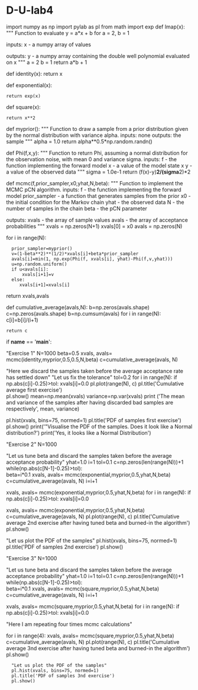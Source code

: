 # D-U-lab4


import numpy as np
import pylab as pl
from math import exp
def lmap(x):
   """
   Function to evaluate y = a*x + b for a = 2, b = 1

   inputs:
   x - a numpy array of values

   outputs:
   y - a numpy array containing the double well polynomial evaluated on x
   """
   a = 2
   b = 1
   return a*b + 1

def identity(x):
    return x
    

def exponential(x):

    return exp(x)

def square(x):

    return x**2
    
def myprior():
   """
   Function to draw a sample from a prior distribution given by the
   normal distribution with variance alpha.
   inputs: none
   outputs: the sample
   """
   alpha = 1.0
   return alpha**0.5*np.random.randn()

def Phi(f,x,y):
   """
   Function to return Phi, assuming a normal distribution for 
   the observation noise, with mean 0 and variance sigma.
   inputs:
   f - the function implementing the forward model
   x - a value of the model state x
   y - a value of the observed data
   """
   sigma = 1.0e-1
   return (f(x)-y)**2/(sigma**2)*2

def mcmc(f,prior_sampler,x0,yhat,N,beta):
   """
   Function to implement the MCMC pCN algorithm.
   inputs:
   f - the function implementing the forward model
   prior_sampler - a function that generates samples from the prior
   x0 - the initial condition for the Markov chain
   yhat - the observed data
   N - the number of samples in the chain
   beta - the pCN parameter

   outputs:
   xvals - the array of sample values
   avals - the array of acceptance probabilities
   """
   xvals = np.zeros(N+1)
   xvals[0] = x0
   avals = np.zeros(N)

   for i in range(N):
      
      prior_sampler=myprior()
      v=(1-beta**2)**(1/2)*xvals[i]+beta*prior_sampler
      avals[i]=min(1, np.exp(Phi(f, xvals[i], yhat)-Phi(f,v,yhat)))
      u=np.random.uniform()
      if u<avals[i]:
          xvals[i+1]=v
      else:
         xvals[i+1]=xvals[i]    

   return xvals,avals



def cumulative_average(avals,N):
    b=np.zeros(avals.shape)
    c=np.zeros(avals.shape)
    b=np.cumsum(avals)
    for i in range(N):
        c[i]=b[i]/(i+1)
       
    return c
    
    

  


if __name__ == '__main__':    

   "Exercise 1"
   N=1000
   beta=0.5
   xvals, avals= mcmc(identity,myprior,0.5,0.5,N,beta)
   c=cumulative_average(avals, N)
   
   "Here we discard the samples taken before the average acceptance rate has settled down" 
   "Let us fix the tolerance"
   tol=0.2
   for i in range(N):
        if np.abs(c[i]-0.25)>tol:
            xvals[i]=0.0
   pl.plot(range(N), c)
   pl.title('Cumulative average first exercise')  
   pl.show()
   mean=np.mean(xvals)
   variance=np.var(xvals)
   print ('The mean and variance of the samples after having discarded bad samples are respectively', mean, variance)
   
   
   pl.hist(xvals, bins=75, normed=1)
   pl.title('PDF of samples first exercise')
   pl.show()
   print('"Visualise the PDF of the samples. Does it look like a Normal distribution?')
   print('Yes, it looks like a Normal Distribution')
   
   
   
   "Exercise 2"
   N=1000
   
   
   
   "Let us tune beta and discard the samples taken before the average acceptance probability"
   yhat=1.0
   i=1
   tol=0.1
   c=np.zeros(len(range(N)))+1
   while(np.abs(c[N-1]-0.25)>tol):     
        beta=i*0.1
        xvals, avals= mcmc(exponential,myprior,0.5,yhat,N,beta)
        c=cumulative_average(avals, N) 
        i=i+1
   
   xvals, avals= mcmc(exponential,myprior,0.5,yhat,N,beta)
   for i in range(N):
        if np.abs(c[i]-0.25)>tol:
            xvals[i]=0.0
   
   xvals, avals= mcmc(exponential,myprior,0.5,yhat,N,beta)
   c=cumulative_average(avals, N)
   pl.plot(range(N), c)
   pl.title('Cumulative average 2nd exercise after having tuned beta and burned-in the algorithm')  
   pl.show()
   
   "Let us plot the PDF of the samples"
   pl.hist(xvals, bins=75, normed=1)
   pl.title('PDF of samples 2nd exercise')
   pl.show()
   
  
  
   "Exercise 3"
   N=1000
   
   "Let us tune beta and discard the samples taken before the average acceptance probability"
   yhat=1.0
   i=1
   tol=0.1
   c=np.zeros(len(range(N)))+1
   while(np.abs(c[N-1]-0.25)>tol):     
        beta=i*0.1
        xvals, avals= mcmc(square,myprior,0.5,yhat,N,beta)
        c=cumulative_average(avals, N) 
        i=i+1
   
   xvals, avals= mcmc(square,myprior,0.5,yhat,N,beta)
   for i in range(N):
        if np.abs(c[i]-0.25)>tol:
            xvals[i]=0.0
   
   "Here I am repeating four times mcmc calculations"
   
   for i in range(4):
      xvals, avals= mcmc(square,myprior,0.5,yhat,N,beta)
      c=cumulative_average(avals, N)
      pl.plot(range(N), c)
      pl.title('Cumulative average 3nd exercise after having tuned beta and burned-in the algorithm')  
      pl.show()
   
      "Let us plot the PDF of the samples"
      pl.hist(xvals, bins=75, normed=1)
      pl.title('PDF of samples 3nd exercise')
      pl.show()
   
   

